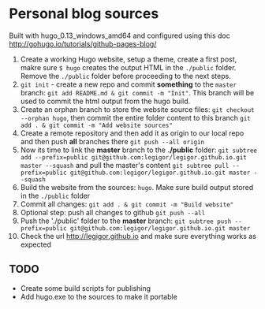 # Personal blog sources

Built with hugo_0.13_windows_amd64 and configured using this doc http://gohugo.io/tutorials/github-pages-blog/

1. Create a working Hugo website, setup a theme, create a first post, makre sure `$ hugo` creates the output HTML in the `./public` folder. Remove the `./public` folder before proceeding to the next steps.
2. `git init` - create a new repo and commit **something** to the `master` branch: `git add README.md & git commit -m "Init"`. This branch will be used to commit the html output from the hugo build.
3. Create an orphan branch to store the website source files: `git checkout --orphan hugo`, then commit the entire folder content to this branch `git add . & git commit -m "Add website sources"`
4. Create a remote repository and then add it as origin to our local repo and then push **all** branches there `git push --all origin` 
5. Now its time to link the **master** branch to the **./public** folder: `git subtree add --prefix=public git@github.com:legigor/legigor.github.io.git master --squash` and pull the master's content `git subtree pull --prefix=public git@github.com:legigor/legigor.github.io.git master --squash`
6. Build the website from the sources: `hugo`. Make sure build output stored in the `./public` folder
7. Commit all changes: `git add . & git commit -m "Build website"`
8. Optional step: push all changes to github `git push --all`
9. Push the './public' folder to the **master** branch: `git subtree push --prefix=public git@github.com:legigor/legigor.github.io.git master`
10. Check the url http://legigor.github.io and make sure everything works as expected

## TODO

* Create some build scripts for publishing 
* Add hugo.exe to the sources to make it portable
